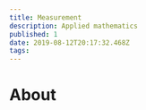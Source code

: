 ```yaml
---
title: Measurement
description: Applied mathematics
published: 1
date: 2019-08-12T20:17:32.468Z
tags: 
---
```


# About